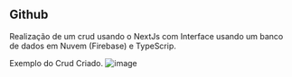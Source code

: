 ## Github

Realização de um crud usando o NextJs com Interface usando um banco de dados em Nuvem (Firebase) e TypeScrip.

Exemplo do Crud Criado.
![image](https://user-images.githubusercontent.com/98985125/161886667-b58453c6-e5b2-481d-a56c-f2ee79079058.png)
